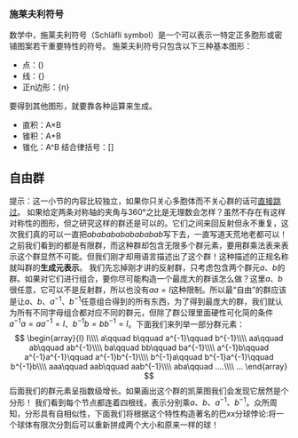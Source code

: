 ﻿

### 施莱夫利符号

数学中，施莱夫利符号（Schläfli symbol）是一个可以表示一特定正多胞形或密铺图案若干重要特性的符号。
施莱夫利符号只包含以下三种基本图形：
- 点：()
- 线：{}
- 正n边形：{n}

要得到其他图形，就要靠各种运算来生成。
- 直积：A×B
- 锥积：A+B
- 锥化：A^B
结合律括号：[]


## 自由群
提示：这一小节的内容比较独立，如果你只关心多胞体而不关心群的话可[直接跳过](#skiphere)。
如果给定两条对称轴的夹角与360°之比是无理数会怎样？虽然不存在有这样对称性的图形，但之研究这样的群还是可以的。它们之间来回反射但永不重复，这次我们真的可以一直把$abababababababab$写下去，一直写道天荒地老都可以！之前我们看到的都是有限群，而这种群却包含无限多个群元素，要用群乘法表来表示这个群显然不可能。但我们刚才却用语言描述出了这个群！这种描述的正规名称就叫群的**生成元表示**。
我们先忘掉刚才讲的反射群，只考虑包含两个群元$a$、$b$的群。如果对它们进行组合，要你尽可能构造一个最庞大的群该怎么做？这里$a$、$b$很任意，它可以不是反射群，所以也没有$aa = I$这种限制。所以最“自由”的群应该是让$a$、$b$、$a^{-1}$、$b^{-1}$任意组合得到的所有东西，为了得到最庞大的群，我们就认为所有不同字母组合都对应不同的群元，但除了群公理里面硬性可化简的条件$a^{-1}a=aa^{-1}=I$、$b^{-1}b=bb^{-1}=I$。下面我们来列举一部分群元素：
$$
\begin{array}{l}
I\\\\
a\qquad b\qquad a^{-1}\qquad b^{-1}\\\\
aa\qquad ab\qquad ab^{-1}\\\\
ba\qquad bb\qquad ba^{-1}\\\\
a^{-1}b\qquad a^{-1}a^{-1}\qquad a^{-1}b^{-1}\\\\
b^{-1}a\qquad b^{-1}a^{-1}\qquad b^{-1}b\\\\
aaa\qquad aab\qquad aab^{-1}\\\\
aba\qquad ....\\\\
...
\end{array}
$$
后面我们的群元素呈指数级增长。如果画出这个群的凯莱图我们会发现它居然是个分形！
我们看到每个节点都连着四根线，表示分别乘$a$、$b$、$a^{-1}$、$b^{-1}$。众所周知，分形具有自相似性，下面我们将根据这个特性构造著名的巴xx分球悖论:将一个球体有限次分割后可以重新拼成两个大小和原来一样的球！<a name="skiphere"></a>